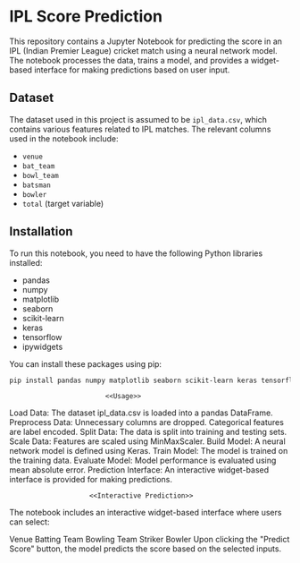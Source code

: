 # IPL Score Prediction

This repository contains a Jupyter Notebook for predicting the score in an IPL (Indian Premier League) cricket match using a neural network model. The notebook processes the data, trains a model, and provides a widget-based interface for making predictions based on user input.

## Dataset

The dataset used in this project is assumed to be `ipl_data.csv`, which contains various features related to IPL matches. The relevant columns used in the notebook include:
- `venue`
- `bat_team`
- `bowl_team`
- `batsman`
- `bowler`
- `total` (target variable)

## Installation

To run this notebook, you need to have the following Python libraries installed:
- pandas
- numpy
- matplotlib
- seaborn
- scikit-learn
- keras
- tensorflow
- ipywidgets

You can install these packages using pip:
```bash
pip install pandas numpy matplotlib seaborn scikit-learn keras tensorflow ipywidgets
```


                            <<Usage>>

Load Data: The dataset ipl_data.csv is loaded into a pandas DataFrame.
Preprocess Data:
Unnecessary columns are dropped.
Categorical features are label encoded.
Split Data: The data is split into training and testing sets.
Scale Data: Features are scaled using MinMaxScaler.
Build Model: A neural network model is defined using Keras.
Train Model: The model is trained on the training data.
Evaluate Model: Model performance is evaluated using mean absolute error.
Prediction Interface: An interactive widget-based interface is provided for making predictions.

                        <<Interactive Prediction>>

The notebook includes an interactive widget-based interface where users can select:

Venue
Batting Team
Bowling Team
Striker
Bowler
Upon clicking the "Predict Score" button, the model predicts the score based on the selected inputs.
